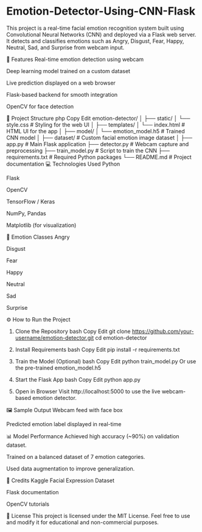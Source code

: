 # Emotion-Detector-Using-CNN-Flask
This project is a real-time facial emotion recognition system built using Convolutional Neural Networks (CNN) and deployed via a Flask web server. It detects and classifies emotions such as Angry, Disgust, Fear, Happy, Neutral, Sad, and Surprise from webcam input.

🚀 Features
Real-time emotion detection using webcam

Deep learning model trained on a custom dataset

Live prediction displayed on a web browser

Flask-based backend for smooth integration

OpenCV for face detection

📁 Project Structure
php
Copy
Edit
emotion-detector/
│
├── static/
│   └── style.css               # Styling for the web UI
│
├── templates/
│   └── index.html              # HTML UI for the app
│
├── model/
│   └── emotion_model.h5        # Trained CNN model
│
├── dataset/                    # Custom facial emotion image dataset
│
├── app.py                      # Main Flask application
├── detector.py                 # Webcam capture and preprocessing
├── train_model.py              # Script to train the CNN
├── requirements.txt            # Required Python packages
└── README.md                   # Project documentation
💻 Technologies Used
Python

Flask

OpenCV

TensorFlow / Keras

NumPy, Pandas

Matplotlib (for visualization)

🧠 Emotion Classes
Angry

Disgust

Fear

Happy

Neutral

Sad

Surprise

⚙️ How to Run the Project
1. Clone the Repository
bash
Copy
Edit
git clone https://github.com/your-username/emotion-detector.git
cd emotion-detector
2. Install Requirements
bash
Copy
Edit
pip install -r requirements.txt
3. Train the Model (Optional)
bash
Copy
Edit
python train_model.py
Or use the pre-trained emotion_model.h5

4. Start the Flask App
bash
Copy
Edit
python app.py
5. Open in Browser
Visit http://localhost:5000 to use the live webcam-based emotion detector.

🖼️ Sample Output
Webcam feed with face box

Predicted emotion label displayed in real-time

📊 Model Performance
Achieved high accuracy (~90%) on validation dataset.

Trained on a balanced dataset of 7 emotion categories.

Used data augmentation to improve generalization.

🙌 Credits
Kaggle Facial Expression Dataset

Flask documentation

OpenCV tutorials

📃 License
This project is licensed under the MIT License. Feel free to use and modify it for educational and non-commercial purposes.

